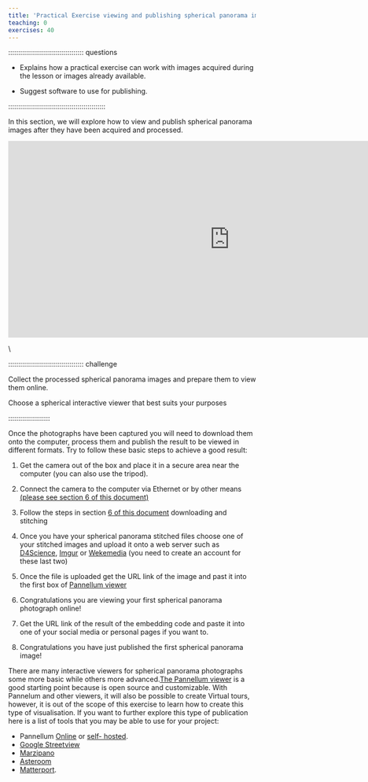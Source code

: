 ```yaml
---
title: 'Practical Exercise viewing and publishing spherical panorama images'
teaching: 0
exercises: 40
---
```


:::::::::::::::::::::::::::::::::::::: questions 

- Explains how a practical exercise can work with
images acquired during the lesson or images already available.

- Suggest software to use for publishing.

:::::::::::::::::::::::::::::::::::::::::::::::::
<!--
<span style="color:red">
NICOLA PLEASE Describe in a comprehensive text how an exercise is done separately from presenting the viewing method (as in the previous episode) 
</span> -->
In this section, we will explore how to view and publish spherical panorama images after they have been acquired and processed.



<iframe width="900" height="400" allowfullscreen style="border-style:none;" src="https://cdn.pannellum.org/2.5/pannellum.htm#panorama=https%3A//data.d4science.org/shub/E_RENQcm5XMGxMNk9BUHJQQldHRGRlYW9mMjhNMkdSN0xJUXVyN2xoZTg2RU1hS1JONFNWM1k0R2VqSXAvcFJaKw%3D%3D"></iframe>

\

:::::::::::::::::::::::::::::::::::::: challenge 

Collect the processed spherical panorama images and prepare them to view them online.

Choose a spherical interactive viewer that best suits your purposes


:::::::::::::::::::::


Once the photographs have been captured you will need to download them onto the computer, process them and publish the result to be viewed in different formats.
Try to follow these basic steps to achieve a good result:

1. Get the camera out of the box and place it in a secure area near the computer (you can also use the tripod).

2. Connect the camera to the computer via Ethernet or by other means [(please see section 6 of this document)](processing-stitching.Rmd)

3. Follow the steps in section [6 of this document](processing-stitching.Rmd) downloading and stitching

4. Once you have your spherical panorama stitched files choose one of your stitched images and upload it onto a web server such as [D4Science](https://accounts.d4science.org/auth/realms/d4science/protocol/openid-connect/auth?scope=openid&response_type=code&state=24965829E4B1F86C390E7F7D656310AD.infra-gateway1&redirect_uri=https%3A%2F%2Fservices.d4science.org%2Fc%2Fportal%2Flogin&login=true&client_id=services.d4science.org), [Imgur](https://imgur.com/)  or [Wekemedia](https://commons.wikimedia.org/w/index.php?title=Special:CreateAccount&returnto=Main+Page) (you need to create an account for these last two)

5. Once the file is uploaded get the URL link of the image and past it into the first box of [Pannellum viewer](https://pannellum.org/documentation/overview/tutorial/)

6. Congratulations you are viewing your first spherical panorama photograph online!

7. Get the URL link of the result of the embedding code and paste it into one of your social media or personal pages if you want to.

8. Congratulations you have just published the first spherical panorama image!



There are many interactive viewers for spherical panorama photographs some more basic while others more advanced.[The Pannellum viewer](https://pannellum.org) is a good starting point because is open source and customizable. With Pannelum and other viewers, it will also be possible to create Virtual tours, however, it is out of the scope of this exercise to learn how to create this type of visualisation. If you want to further explore this type of publication here is a list of tools that you may be able to use for your project:



- Pannellum [Online](https://pannellum.org/documentation/overview/tutorial/) or [self- hosted](https://pannellum.org/download/).
- [Google Streetview](https://www.google.com/streetview/) 
- [Marzipano](https://www.marzipano.net/)
- [Asteroom](https://www.asteroom.com/en/photographers)
- [Matterport](https://matterport.com/en-gb).
    





